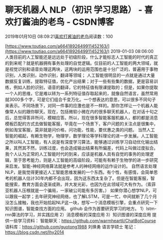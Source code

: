 
# 聊天机器人 NLP（初识 学习思路） - 喜欢打酱油的老鸟 - CSDN博客


2019年01月10日 08:09:21[喜欢打酱油的老鸟](https://me.csdn.net/weixin_42137700)阅读数：100


[https://www.toutiao.com/a6641892649911452163/](https://www.toutiao.com/a6641892649911452163/)
2019-01-03 08:06:00
人类目前的人工智能还是远远处于初级阶段，什么才能标志人工智能的时代的真正的到来呢？就是机器拥有事务处理的自觉逻辑。仅目前的人工智能的两大领域，就是视觉识别和语音处理这两块，这两块的运用范围也是十分广泛的，普遍用于事物识别，人类识别，动作识别，翻译等领域；
人工智能很明显的一点就是通过大量数据反复训练，提取特征值，优化产出结果；对于一些有些集的数据，更是容易训练，例如人脸的识别，语音的翻译，它的特征值有限课提取的；但是，如果你提取一个人的思维，它是难以转为一系列特征值存取起来的，就像自然语言，虽然常用就3000多个字，可是它们组合千变万化。一个想表达的意思，可以很多不同句子来表示。不同场景下，对同一件事的应激也是不一样的。那你怎样让一个机器人能像常人似的跟你聊天。现在，包括微软小微在内的很多聊天机器人，在对话十句之后，总觉得答非所问，模糊应答。所以，现在很多智能客服机器人，都的都是消息模板匹配的方式去做智能客服，毕竟在一个场景下，客户问题的关注点是很集中，例如淘宝客服，莫非就是问价格，问功能，性能，要优惠之类的问题。
当然人工智能的崛起，有赖生物学，物理学，数学理论等学科理论的进一步发展。人工智能之所以叫人工智能，有人说是有深度学习算法，能够通过训练学习自动优化输出结果，其然其不然，训练过度，也会造成输出结果有所偏差，代码上叫做过度拟合。我个人认为正常的人工智能时代的到来，应该是机器人具有自觉的事务的处理逻辑，至于思考能力，则是人工智能的高级阶段，可能有有赖于生物学的进一步研究来启发。智能-神经网络算法就是参考人的神经网络的运作设计的。
自然语言处理NLP，是我觉得更接近人工智能思维发展的一个东西。有个性，有感情，会简单思考的机器人估计30年内都不会出现，因为这东西太复杂了。但是在智能客服，智能搜索，教育方面会逐渐成熟，并大发光彩，也因为在此领域可大有作为。（索菲亚机器人压根就是一个骗局，一家破公司能有多厉害。）
如果你潜心想学NLP，可以跟我一起学；去年研究神经网络，也了解LSTM，可是一忙，中间就断了几个月没怎么接触，我也开始拾起NLP这一块，想写一个消息模板引擎，会重点研究一下知识图谱，智能查找方面的应用。
github 会作为首要研究学习的地方。
1）lstm-rnn算法的学习，并实践应用
2）消息模板的深度应用
3）知识图谱的深度应用
提供一些学习资料：
智能聊天：https://github.com/warmheartli/ChatBotCourse
语料库：https://github.com/guotong1988
刘焕勇 语言学硕士 笔记：https://blog.csdn.net/lhy2014

